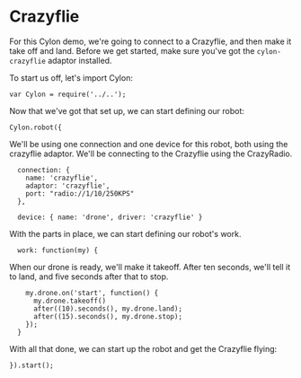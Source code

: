# Crazyflie

For this Cylon demo, we're going to connect to a Crazyflie, and then make it
take off and land. Before we get started, make sure you've got the
`cylon-crazyflie` adaptor installed.

To start us off, let's import Cylon:

    var Cylon = require('../..');

Now that we've got that set up, we can start defining our robot:

    Cylon.robot({

We'll be using one connection and one device for this robot, both using the
crazyflie adaptor. We'll be connecting to the Crazyflie using the CrazyRadio.

      connection: {
        name: 'crazyflie',
        adaptor: 'crazyflie',
        port: "radio://1/10/250KPS"
      },

      device: { name: 'drone', driver: 'crazyflie' }

With the parts in place, we can start defining our robot's work.

      work: function(my) {

When our drone is ready, we'll make it takeoff. After ten seconds, we'll tell it
to land, and five seconds after that to stop.

        my.drone.on('start', function() {
          my.drone.takeoff()
          after((10).seconds(), my.drone.land);
          after((15).seconds(), my.drone.stop);
        });
      }

With all that done, we can start up the robot and get the Crazyflie flying:

    }).start();
